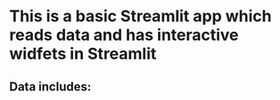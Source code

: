 # This is a basic Streamlit app which reads data and has interactive widfets in Streamlit

## Data includes: 
